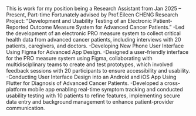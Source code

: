 This is work for my position being a Research Assistant from Jan 2025 – Present, Part-time
Fortunately advised by Prof.Eileen CHENG
Research Project: ”Development and Usability Testing of an Electronic Patient-Reported Outcome Measure System for Advanced Cancer Patients.” 
-Led the development of an electronic PRO measure system to collect critical health data from advanced cancer patients, including interviews with 20 patients, caregivers, and doctors.
-Developing New Phone User Interface Using Figma for Advanced App Design. 
-Designed a user-friendly interface for the PRO measure system using Figma, collaborating with multidisciplinary teams to create and test prototypes, which involved feedback sessions with 20 participants to ensure accessibility and usability.
-Conducting User Interface Design into an Android and iOS App Using Flutter for Diagnosis of Advanced Cancer Patients. 
-Developed a cross-platform mobile app enabling real-time symptom tracking and conducted usability testing with 10 patients to refine features, implementing secure data entry and background management to enhance patient-provider communication.

